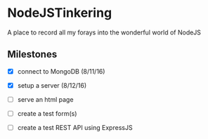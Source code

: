 # NodeJSTinkering

A place to record all my forays into the wonderful world of NodeJS

## Milestones
- [x] connect to MongoDB (8/11/16)
- [x] setup a server (8/12/16)
- [ ] serve an html page
- [ ] create a test form(s)
- [ ] create a test REST API using ExpressJS

